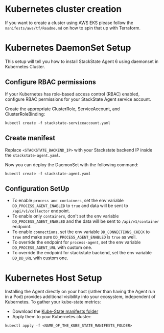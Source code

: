 # Kubernetes cluster creation

If you want to create a cluster using AWS EKS please follow the `manifests/aws/tf/Readme.md` on how to spin that up with Terraform.

# Kubernetes DaemonSet Setup

This setup will tell you how to install StackState Agent 6 using daemonset in Kubernetes Cluster.

## Configure RBAC permissions 

If your Kubernetes has role-based access control (RBAC) enabled, configure RBAC permissions for your StackState Agent service account.  

Create the appropriate ClusterRole, ServiceAccount, and ClusterRoleBinding:

```
kubectl create -f stackstate-serviceaccount.yaml
```

## Create manifest

Replace `<STACKSTATE_BACKEND_IP>` with your Stackstate backend IP inside the `stackstate-agent.yaml`.

Now you can deploy the DaemonSet with the following command:

```
kubectl create -f stackstate-agent.yaml
```

## Configuration SetUp

* To enable `process and containers`, set the env variable `DD_PROCESS_AGENT_ENABLED` to `true` and data will be sent to `/api/v1/collector` endpoint.
* To enable only `containers`, don't set the env variable `DD_PROCESS_AGENT_ENABLED` and the data will be sent to `/api/v1/container` endpoint.
* To enable `connections`, set the env variable `DD_CONNECTIONS_CHECK` to `true` and make sure `DD_PROCESS_AGENT_ENABLED` is `true` as well.
* To override the endpoint for `process-agent`, set the env variable `DD_PROCESS_AGENT_URL` with custom one.
* To override the endpoint for stackstate backend, set the env variable `DD_DD_URL` with custom one.

# Kubernetes Host Setup

Installing the Agent directly on your host (rather than having the Agent run in a Pod) provides additional visibility into your ecosystem, independent of Kubernetes.
To gather your kube-state metrics:
* Download the [Kube-State manifests folder](https://github.com/kubernetes/kube-state-metrics/tree/master/kubernetes)
* Apply them to your Kubernetes cluster:

```
kubectl apply -f <NAME_OF_THE_KUBE_STATE_MANIFESTS_FOLDER>
```
